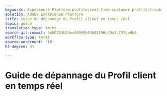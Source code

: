 ```yaml
---
keywords: Experience Platform;profile;real-time customer profile;troubleshooting;API
solution: Adobe Experience Platform
title: Guide de dépannage du Profil client en temps réel
topic: guide
translation-type: tm+mt
source-git-commit: 4eb0324b8dec60969b94b81196a49a2c737de0b5
workflow-type: tm+mt
source-wordcount: '10'
ht-degree: 0%

---
```



# Guide de dépannage du Profil client en temps réel
